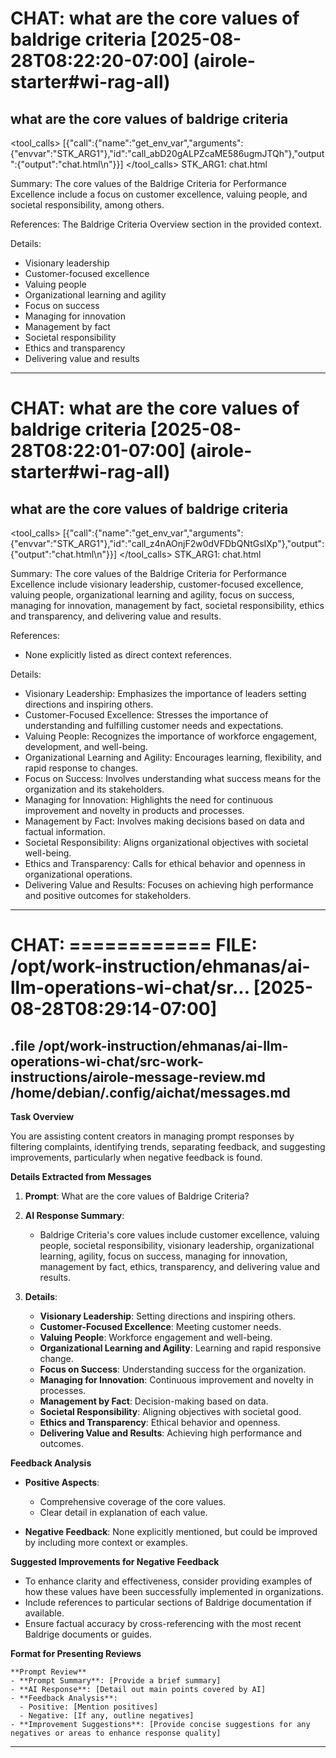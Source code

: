 # CHAT: what are the core values of baldrige criteria [2025-08-28T08:22:20-07:00] (airole-starter#wi-rag-all)
what are the core values of baldrige criteria
--------
<tool_calls>
[{"call":{"name":"get_env_var","arguments":{"envvar":"STK_ARG1"},"id":"call_abD20gALPZcaME586ugmJTQh"},"output":{"output":"chat.html\n"}}]
</tool_calls>
STK_ARG1: chat.html

Summary: The core values of the Baldrige Criteria for Performance Excellence include a focus on customer excellence, valuing people, and societal responsibility, among others.

References: The Baldrige Criteria Overview section in the provided context.

Details:
- Visionary leadership
- Customer-focused excellence
- Valuing people
- Organizational learning and agility
- Focus on success
- Managing for innovation
- Management by fact
- Societal responsibility
- Ethics and transparency
- Delivering value and results
--------

# CHAT: what are the core values of baldrige criteria [2025-08-28T08:22:01-07:00] (airole-starter#wi-rag-all)
what are the core values of baldrige criteria
--------
<tool_calls>
[{"call":{"name":"get_env_var","arguments":{"envvar":"STK_ARG1"},"id":"call_z4nAOnjF2w0dVFDbQNtGsIXp"},"output":{"output":"chat.html\n"}}]
</tool_calls>
STK_ARG1: chat.html

Summary: The core values of the Baldrige Criteria for Performance Excellence include visionary leadership, customer-focused excellence, valuing people, organizational learning and agility, focus on success, managing for innovation, management by fact, societal responsibility, ethics and transparency, and delivering value and results.

References: 
- None explicitly listed as direct context references.

Details:
- Visionary Leadership: Emphasizes the importance of leaders setting directions and inspiring others.
- Customer-Focused Excellence: Stresses the importance of understanding and fulfilling customer needs and expectations.
- Valuing People: Recognizes the importance of workforce engagement, development, and well-being.
- Organizational Learning and Agility: Encourages learning, flexibility, and rapid response to changes.
- Focus on Success: Involves understanding what success means for the organization and its stakeholders.
- Managing for Innovation: Highlights the need for continuous improvement and novelty in products and processes.
- Management by Fact: Involves making decisions based on data and factual information.
- Societal Responsibility: Aligns organizational objectives with societal well-being.
- Ethics and Transparency: Calls for ethical behavior and openness in organizational operations.
- Delivering Value and Results: Focuses on achieving high performance and positive outcomes for stakeholders.
--------

# CHAT: ============ FILE: /opt/work-instruction/ehmanas/ai-llm-operations-wi-chat/sr... [2025-08-28T08:29:14-07:00]
.file /opt/work-instruction/ehmanas/ai-llm-operations-wi-chat/src-work-instructions/airole-message-review.md /home/debian/.config/aichat/messages.md
--------
**Task Overview**

You are assisting content creators in managing prompt responses by filtering complaints, identifying trends, separating feedback, and suggesting improvements, particularly when negative feedback is found.

**Details Extracted from Messages**

1. **Prompt**: What are the core values of Baldrige Criteria?
   
2. **AI Response Summary**:
   - Baldrige Criteria's core values include customer excellence, valuing people, societal responsibility, visionary leadership, organizational learning, agility, focus on success, managing for innovation, management by fact, ethics, transparency, and delivering value and results.

3. **Details**:
   - **Visionary Leadership**: Setting directions and inspiring others.
   - **Customer-Focused Excellence**: Meeting customer needs.
   - **Valuing People**: Workforce engagement and well-being.
   - **Organizational Learning and Agility**: Learning and rapid responsive change.
   - **Focus on Success**: Understanding success for the organization.
   - **Managing for Innovation**: Continuous improvement and novelty in processes.
   - **Management by Fact**: Decision-making based on data.
   - **Societal Responsibility**: Aligning objectives with societal good.
   - **Ethics and Transparency**: Ethical behavior and openness.
   - **Delivering Value and Results**: Achieving high performance and outcomes.

**Feedback Analysis**

- **Positive Aspects**:
  - Comprehensive coverage of the core values.
  - Clear detail in explanation of each value.

- **Negative Feedback**: None explicitly mentioned, but could be improved by including more context or examples.

**Suggested Improvements for Negative Feedback**

- To enhance clarity and effectiveness, consider providing examples of how these values have been successfully implemented in organizations.
- Include references to particular sections of Baldrige documentation if available.
- Ensure factual accuracy by cross-referencing with the most recent Baldrige documents or guides.

**Format for Presenting Reviews**

```
**Prompt Review** 
- **Prompt Summary**: [Provide a brief summary]
- **AI Response**: [Detail out main points covered by AI]
- **Feedback Analysis**:
  - Positive: [Mention positives]
  - Negative: [If any, outline negatives]
- **Improvement Suggestions**: [Provide concise suggestions for any negatives or areas to enhance response quality]
```
--------


